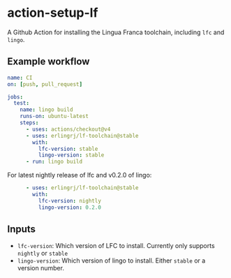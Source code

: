 # action-setup-lf
A Github Action for installing the Lingua Franca toolchain, including `lfc` and `lingo`.

## Example workflow

```yaml
name: CI
on: [push, pull_request]

jobs:
  test:
    name: lingo build
    runs-on: ubuntu-latest
    steps:
      - uses: actions/checkout@v4
      - uses: erlingrj/lf-toolchain@stable
        with:
          lfc-version: stable
          lingo-version: stable
      - run: lingo build
```

For latest nightly release of lfc and v0.2.0 of lingo:
```yaml
      - uses: erlingrj/lf-toolchain@stable
        with:
          lfc-version: nightly
          lingo-version: 0.2.0

```

## Inputs
- `lfc-version`: Which version of LFC to install. Currently only supports `nightly` or `stable`
- `lingo-version`: Which version of lingo to install. Either `stable` or a version number.